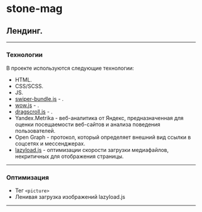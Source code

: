 # stone-mag


## Лендинг.
***
##### 










### Технологии

В проекте используются следующие технологии:

- HTML.
- CSS/SCSS.
- JS.
- [swiper-bundle.js]() - .
- [wow.js]() - .
- [dragscroll.js]() - .
- Yandex.Metrika - веб-аналитика от Яндекс, предназначенная для оценки посещаемости веб-сайтов и анализа поведения пользователей. 
- Open Graph - протокол, который определяет внешний вид ссылки в соцсетях и мессенджерах.
- [lazyload.js](https://www.andreaverlicchi.eu/vanilla-lazyload/) - оптимизации скорости загрузки медиафайлов, некритичных для отображения страницы.







---
### Оптимизация
- Тег ```<picture>```
- Ленивая загрузка изображений lazyload.js 

---


